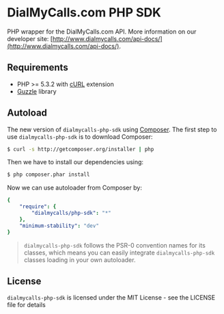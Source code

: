 DialMyCalls.com PHP SDK
=======================
PHP wrapper for the DialMyCalls.com API. More information on our developer site: [http://www.dialmycalls.com/api-docs/](http://www.dialmycalls.com/api-docs/).

Requirements
---------------------
* PHP >= 5.3.2 with [cURL](http://php.net/manual/en/book.curl.php) extension
* [Guzzle](https://github.com/guzzle/guzzle) library

Autoload
---------------------
The new version of `dialmycalls-php-sdk` using [Composer](http://getcomposer.org).
The first step to use `dialmycalls-php-sdk` is to download Composer:

```bash
$ curl -s http://getcomposer.org/installer | php
```

Then we have to install our dependencies using:
```bash
$ php composer.phar install
```
Now we can use autoloader from Composer by:

```yaml
{
    "require": {
        "dialmycalls/php-sdk": "*"
    },
    "minimum-stability": "dev"
}
```

> `dialmycalls-php-sdk` follows the PSR-0 convention names for its classes, which means you can easily integrate `dialmycalls-php-sdk` classes loading in your own autoloader.

License
---------------------
`dialmycalls-php-sdk` is licensed under the MIT License - see the LICENSE file for details
